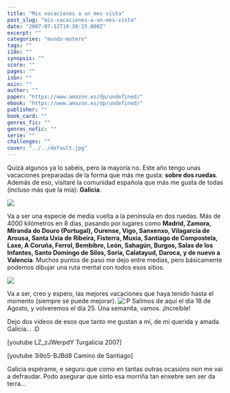 ```yaml
---
title: "Mis vacaciones a un mes vista"
post_slug: "mis-vacaciones-a-un-mes-vista"
date: "2007-07-12T19:38:25.000Z"
excerpt: ""
categories: "mundo-motero"
tags: ""
i18n: ""
synopsis: ""
score: ""
pages: ""
isbn: ""
asin: ""
author: ""
paper: "https://www.amazon.es/dp/undefined/"
ebook: "https://www.amazon.es/dp/undefined/"
publisher: ""
book_card: ""
genres_fic: ""
genres_nofic: ""
serie: ""
challenges: ""
cover: "../../default.jpg"
---
```


Quizá algunos ya lo sabéis, pero la mayoría no. Este año tengo unas vacaciones preparadas de la forma que más me gusta: **sobre dos ruedas**. Además de eso, visitaré la comunidad española que más me gusta de todas (incluso más que la mía): **Galicia**.

[![](images/logovalenciass6.gif)](http://www.mcvalencia.es)

Va a ser una especie de media vuelta a la península en dos ruedas. Más de 4000 kilómetros en 8 días, pasando por lugares como **Madrid, Zamora, Miranda do Douro (Portugal), Ourense, Vigo, Sanxenxo, Vilagarcia de Arousa, Santa Uxia de Ribeira, Fisterra, Muxia, Santiago de Compostela, Laxe, A Coruña, Ferrol, Bembibre, León, Sahagún, Burgos, Salas de los Infantes, Santo Domingo de Silos, Soria, Calatayud, Daroca, y de nuevo a Valencia**. Muchos puntos de paso me dejo entre medias, pero básicamente podemos dibujar una ruta mental con todos esos sitios.

![](images/mapagaliciajc0.gif)

Va a ser, creo y espero, las mejores vacaciones que haya tenido hasta el momento (siempre se puede mejorar). ![:P](http://fjp.es/wp-includes/images/smilies/icon_razz.gif) Salimos de aquí el día 18 de Agosto, y volveremos el día 25. Una semanita, vamos. ¡Increíble!

Dejo dos vídeos de esos que tanto me gustan a mí, de mi querida y amada Galicia… :D

\[youtube LZ\_zJWerpdY Turgalicia 2007\]

\[youtube 3i9o5-BJBd8 Camino de Santiago\]

Galicia espérame, e seguro que como en tantas outras ocasións non me vai a defraudar. Podo asegurar que sinto esa morriña tan enxebre sen ser da terra…
